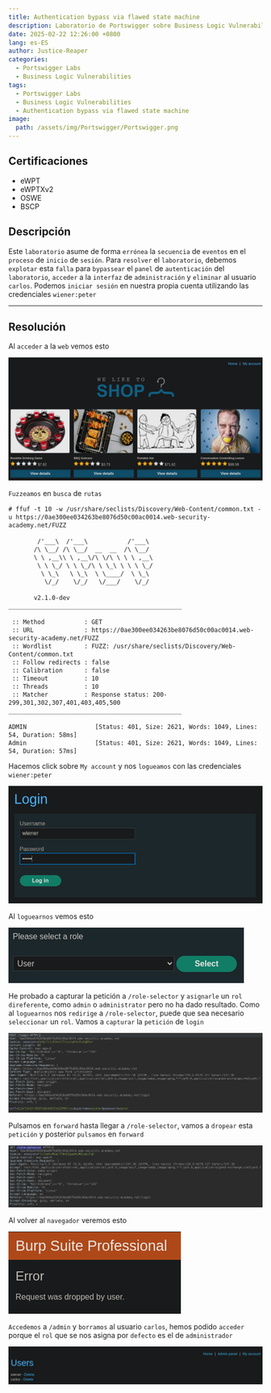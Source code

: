 ```yaml
---
title: Authentication bypass via flawed state machine
description: Laboratorio de Portswigger sobre Business Logic Vulnerabilities
date: 2025-02-22 12:26:00 +0800
lang: es-ES
author: Justice-Reaper
categories:
  - Portswigger Labs
  - Business Logic Vulnerabilities
tags:
  - Portswigger Labs
  - Business Logic Vulnerabilities
  - Authentication bypass via flawed state machine
image:
  path: /assets/img/Portswigger/Portswigger.png
---
```


## Certificaciones

- eWPT
- eWPTXv2
- OSWE
- BSCP
  
## Descripción

Este `laboratorio` asume de forma `errónea` la `secuencia` de `eventos` en el `proceso` de `inicio` de `sesión`. Para `resolver` el `laboratorio`, debemos `explotar` esta `falla` para `bypassear` el `panel` de `autenticación` del `laboratorio`, `acceder` a la `interfaz` de `administración` y `eliminar` al usuario `carlos`. Podemos `iniciar sesión` en nuestra propia cuenta utilizando las credenciales `wiener:peter`

---

## Resolución

Al `acceder` a la `web` vemos esto

![](/assets/img/Business-Logic-Vulnerabilities-Lab-9/image_1.png)

`Fuzzeamos` en `busca` de `rutas`

```
# ffuf -t 10 -w /usr/share/seclists/Discovery/Web-Content/common.txt -u https://0ae300ee034263be8076d50c00ac0014.web-security-academy.net/FUZZ

        /'___\  /'___\           /'___\       
       /\ \__/ /\ \__/  __  __  /\ \__/       
       \ \ ,__\\ \ ,__\/\ \/\ \ \ \ ,__\      
        \ \ \_/ \ \ \_/\ \ \_\ \ \ \ \_/      
         \ \_\   \ \_\  \ \____/  \ \_\       
          \/_/    \/_/   \/___/    \/_/       

       v2.1.0-dev
________________________________________________

 :: Method           : GET
 :: URL              : https://0ae300ee034263be8076d50c00ac0014.web-security-academy.net/FUZZ
 :: Wordlist         : FUZZ: /usr/share/seclists/Discovery/Web-Content/common.txt
 :: Follow redirects : false
 :: Calibration      : false
 :: Timeout          : 10
 :: Threads          : 10
 :: Matcher          : Response status: 200-299,301,302,307,401,403,405,500
________________________________________________

ADMIN                   [Status: 401, Size: 2621, Words: 1049, Lines: 54, Duration: 58ms]
Admin                   [Status: 401, Size: 2621, Words: 1049, Lines: 54, Duration: 57ms]
```

Hacemos click sobre `My account` y nos `logueamos` con las credenciales `wiener:peter`

![](/assets/img/Business-Logic-Vulnerabilities-Lab-9/image_2.png)

Al `loguearnos` vemos esto

![](/assets/img/Business-Logic-Vulnerabilities-Lab-9/image_3.png)

He probado a capturar la petición a `/role-selector` y `asignarle` un `rol direferente`, como `admin` o `administrator` pero no ha dado resultado. Como al `loguearnos` nos `redirige` a `/role-selector`, puede que sea necesario `seleccionar` un `rol`. Vamos a `capturar` la `petición` de `login`

![](/assets/img/Business-Logic-Vulnerabilities-Lab-9/image_4.png)

Pulsamos en `forward` hasta llegar a `/role-selector`, vamos a `dropear` esta `petición` y posterior `pulsamos` en `forward`

![](/assets/img/Business-Logic-Vulnerabilities-Lab-9/image_5.png)

Al volver al `navegador` veremos esto

![](/assets/img/Business-Logic-Vulnerabilities-Lab-9/image_6.png)

`Accedemos` a `/admin` y `borramos` al usuario `carlos`, hemos podido `acceder` porque el `rol` que se nos asigna por `defecto` es el de `administrador`

![](/assets/img/Business-Logic-Vulnerabilities-Lab-9/image_7.png)
